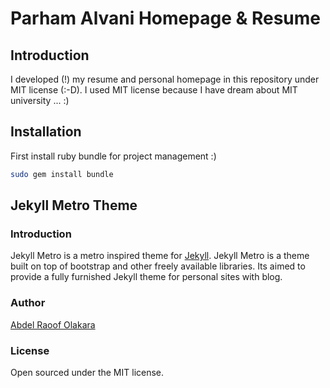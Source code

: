# Parham Alvani Homepage & Resume
## Introduction
I developed (!) my resume and personal homepage in this repository under MIT license (:-D).
I used MIT license because I have dream about MIT university ... :)
## Installation
First install ruby bundle for project management :)
```sh
sudo gem install bundle
```
## Jekyll Metro Theme
### Introduction
Jekyll Metro is a metro inspired theme for [Jekyll](http://jekyllrb.com).
Jekyll Metro is a theme built on top of bootstrap and other freely available libraries.
Its aimed to provide a fully furnished Jekyll theme for personal sites with blog.
### Author
[Abdel Raoof Olakara](http://abdelraoof.com/)
### License
Open sourced under the MIT license.
